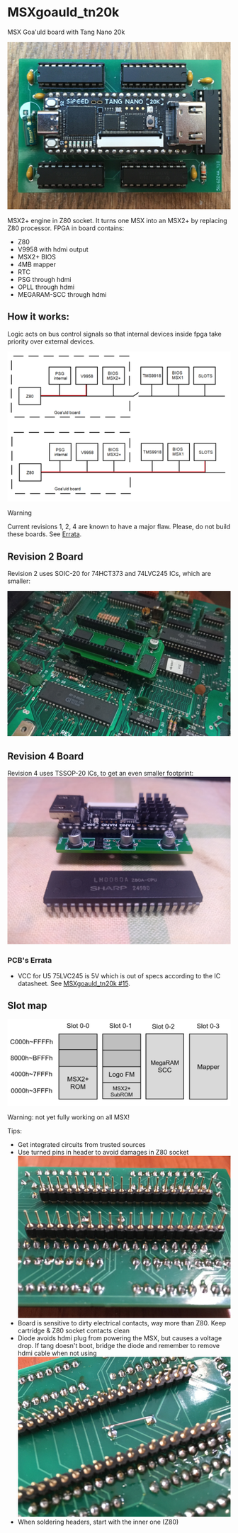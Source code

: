 # MSXgoauld_tn20k
MSX Goa'uld board with Tang Nano 20k

![Pantallazo](/pantallazo.jpg)

MSX2+ engine in Z80 socket. It turns one MSX into an MSX2+ by replacing Z80 processor. FPGA in board contains: 
* Z80
* V9958 with hdmi output
* MSX2+ BIOS
* 4MB mapper
* RTC
* PSG through hdmi
* OPLL through hdmi
* MEGARAM-SCC through hdmi

## How it works:
Logic acts on bus control signals so that internal devices inside fpga take priority over external devices. 

![Esquema](/esquema.png)

> [!WARNING]
> Current revisions 1, 2, 4 are known to have a major flaw. Please, do not build these boards. See [Errata](#pcbs-errata).
> 

## Revision 2 Board

Revision 2 uses SOIC-20 for 74HCT373 and 74LVC245 ICs, which are smaller:

![](/kicad/v2/v2_real.jpg)

## Revision 4 Board

Revision 4 uses TSSOP-20 ICs, to get an even smaller footprint:
![](/kicad/v4/image/IMG_20240824_114309792.jpg)

### PCB's Errata

* VCC for U5 75LVC245 is 5V which is out of specs according to the IC datasheet. See [MSXgoauld_tn20k #15](https://github.com/jabadiagm/MSXgoauld_tn20k/issues/15).

## Slot map

![Slot map](/mapa_slots3.png)

Warning: not yet fully working on all MSX!

Tips:
* Get integrated circuits from trusted sources
* Use turned pins in header to avoid damages in Z80 socket
![turned header](/torneados.jpg)
* Board is sensitive to dirty electrical contacts, way more than Z80. Keep cartridge & Z80 socket contacts clean
* Diode avoids hdmi plug from powering the MSX, but causes a voltage drop. If tang doesn't boot, bridge the diode and remember to remove hdmi cable when not using
![diode](/diodo.jpg)
* When soldering headers, start with the inner one (Z80)
